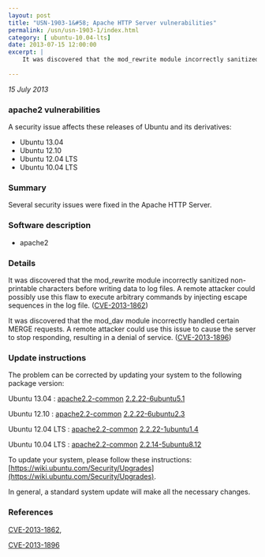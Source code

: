```yaml
---
layout: post
title: "USN-1903-1&#58; Apache HTTP Server vulnerabilities"
permalink: /usn/usn-1903-1/index.html
category: [ ubuntu-10.04-lts]
date: 2013-07-15 12:00:00
excerpt: |
    It was discovered that the mod_rewrite module incorrectly sanitized non- printable characters before writing data to log files. A remote attacker could possibly use this flaw to execute arbitrary commands by injecting escape sequences in the log file. ([CVE-2013-1862](http://people.ubuntu.com/~ubuntu-security/cve/CVE-2013-1862))
    
--- 
```

 
 

*15 July 2013*

### apache2 vulnerabilities

A security issue affects these releases of Ubuntu and its derivatives:

* Ubuntu 13.04
* Ubuntu 12.10
* Ubuntu 12.04 LTS
* Ubuntu 10.04 LTS

### Summary

Several security issues were fixed in the Apache HTTP Server. 

### Software description

* apache2 

### Details

It was discovered that the mod_rewrite module incorrectly sanitized non- printable characters before writing data to log files. A remote attacker could possibly use this flaw to execute arbitrary commands by injecting escape sequences in the log file. ([CVE-2013-1862](http://people.ubuntu.com/~ubuntu-security/cve/CVE-2013-1862))

It was discovered that the mod_dav module incorrectly handled certain MERGE requests. A remote attacker could use this issue to cause the server to stop responding, resulting in a denial of service. ([CVE-2013-1896](http://people.ubuntu.com/~ubuntu-security/cve/CVE-2013-1896)) 

### Update instructions

The problem can be corrected by updating your system to the following package version:

Ubuntu 13.04
 : [apache2.2-common](https://launchpad.net/ubuntu/+source/apache2) <span> [2.2.22-6ubuntu5.1](https://launchpad.net/ubuntu/+source/apache2/2.2.22-6ubuntu5.1) </span> 

Ubuntu 12.10
 : [apache2.2-common](https://launchpad.net/ubuntu/+source/apache2) <span> [2.2.22-6ubuntu2.3](https://launchpad.net/ubuntu/+source/apache2/2.2.22-6ubuntu2.3) </span> 

Ubuntu 12.04 LTS
 : [apache2.2-common](https://launchpad.net/ubuntu/+source/apache2) <span> [2.2.22-1ubuntu1.4](https://launchpad.net/ubuntu/+source/apache2/2.2.22-1ubuntu1.4) </span> 

Ubuntu 10.04 LTS
 : [apache2.2-common](https://launchpad.net/ubuntu/+source/apache2) <span> [2.2.14-5ubuntu8.12](https://launchpad.net/ubuntu/+source/apache2/2.2.14-5ubuntu8.12) </span> 

To update your system, please follow these instructions: [https://wiki.ubuntu.com/Security/Upgrades](https://wiki.ubuntu.com/Security/Upgrades).

In general, a standard system update will make all the necessary changes. 

### References

 
 [CVE-2013-1862](http://people.ubuntu.com/~ubuntu-security/cve/CVE-2013-1862), 

 [CVE-2013-1896](http://people.ubuntu.com/~ubuntu-security/cve/CVE-2013-1896)
 

